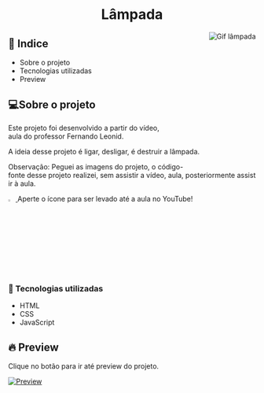 <h1  align="center" >Lâmpada</h1>

<a href="https://samuelgoulart.github.io/mini-projetos-js/Lampada/index.html">
<img align="right" src="lampada.gif" alt="Gif lâmpada">
</a>

<h2>📕 Indice</h2>

<ul>
  <li>Sobre o projeto</li>
  <li>Tecnologias utilizadas</li>
  <li>Preview</li>
</ul>

<h2>💻Sobre o projeto</h2>

Este projeto foi desenvolvido a partir do vídeo, aula do professor Fernando Leonid.

A ideia desse projeto é ligar, desligar, é destruir a lâmpada.

Observação: Peguei as imagens do projeto, o código-fonte desse projeto realizei, sem assistir a vídeo, aula, posteriormente assistir à aula.


<a href="https://www.youtube.com/watch?v=4r0zOW9Zn-Y&list=PLDgemkIT111AzoS1rB61sgMJbsEA4pyD2&index=2">
  <img src="icone_link.png" width="3%" alt="Icone de Link">
</a>
Aperte o ícone para ser levado até a aula no YouTube!


&nbsp;&nbsp;&nbsp; 


<h3>🚀 Tecnologias utilizadas</h3>

<ul>
  <li>HTML</li>
  <li>CSS</li>
  <li>JavaScript</li>
</ul>

<h2>🔥 Preview </h2>

Clique no botão para ir até preview do projeto.


[![Preview](https://vercel.com/button)](https://samuelgoulart.github.io/mini-projetos-js/Lampada/index.html)



